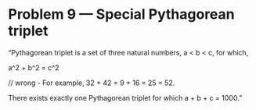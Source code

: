 # Problem 9 — Special Pythagorean triplet
“Pythagorean triplet is a set of three natural numbers, a < b < c, for which,

a^2 + b^2 = c^2


// wrong  - For example, 32 + 42 = 9 + 16 = 25 = 52.

There exists exactly one Pythagorean triplet for which a + b + c = 1000.”



